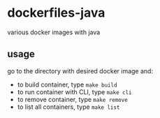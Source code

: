 # dockerfiles-java
various docker images with java

usage
-----

go to the directory with desired docker image and:

- to build container, type `make build`
- to run container with CLI, type `make cli`
- to remove container, type `make remove`
- to list all containers, type  `make list`
